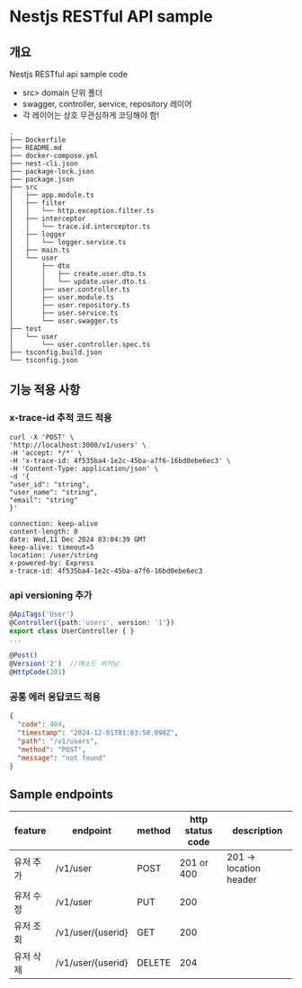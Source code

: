 # Nestjs RESTful API sample
## 개요
Nestjs RESTful api sample code
* src> domain 단위 폴더
* swagger, controller, service, repository 레이어
* 각 레이어는 상호 무관심하게 코딩해야 함!
```
.
├── Dockerfile
├── README.md
├── docker-compose.yml
├── nest-cli.json
├── package-lock.json
├── package.json
├── src
│   ├── app.module.ts
│   ├── filter
│   │   └── http.exception.filter.ts
│   ├── interceptor
│   │   └── trace.id.interceptor.ts
│   ├── logger
│   │   └── logger.service.ts
│   ├── main.ts
│   └── user
│       ├── dto
│       │   ├── create.user.dto.ts
│       │   └── update.user.dto.ts
│       ├── user.controller.ts
│       ├── user.module.ts
│       ├── user.repository.ts
│       ├── user.service.ts
│       └── user.swagger.ts
├── test
│   └── user
│       └── user.controller.spec.ts
├── tsconfig.build.json
└── tsconfig.json
```
## 기능 적용 사항
### x-trace-id 추적 코드 적용
  ``` Request Header
  curl -X 'POST' \
  'http://localhost:3000/v1/users' \
  -H 'accept: */*' \
  -H 'x-trace-id: 4f535ba4-1e2c-45ba-a7f6-16bd0ebe6ec3' \
  -H 'Content-Type: application/json' \
  -d '{
  "user_id": "string",
  "user_name": "string",
  "email": "string"
  }'
  ```
  ```Response headers
  connection: keep-alive 
  content-length: 0 
  date: Wed,11 Dec 2024 03:04:39 GMT 
  keep-alive: timeout=5 
  location: /user/string 
  x-powered-by: Express 
  x-trace-id: 4f535ba4-1e2c-45ba-a7f6-16bd0ebe6ec3 
  ```
### api versioning 추가
  ```typescript
  @ApiTags('User')
  @Controller({path:'users', version: '1'})
  export class UserController { }
  ...

  @Post()
  @Version('2')  //메소드 버저닝
  @HttpCode(201)
  ```
### 공통 에러 응답코드 적용
  ```json
  {
    "code": 404,
    "timestamp": "2024-12-01T01:03:50.098Z",
    "path": "/v1/users",
    "method": "POST",
    "message": "not found"
  }
  ```
## Sample endpoints
|feature|endpoint|method|http status code|description|
|---|---|---|---|---|
|유저 추가|/v1/user|POST|201 or 400|201 → location header|
|유저 수정|/v1/user|PUT|200||
|유저 조회|/v1/user/\{userid}|GET|200||
|유저 삭제|/v1/user/\{userid}|DELETE|204||
